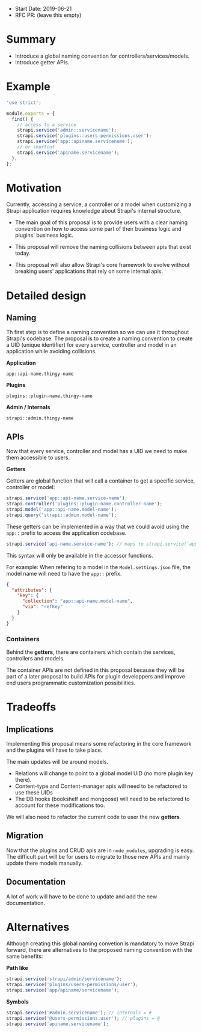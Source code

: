 - Start Date: 2019-06-21
- RFC PR: (leave this empty)

# Summary

- Introduce a global naming convention for controllers/services/models.
- Introduce getter APIs.

# Example

```js
'use strict';

module.exports = {
  find() {
    // access to a service
    strapi.service('admin::servicename');
    strapi.service('plugins::users-permissions.user');
    strapi.service('app::apiname.servicename');
    // or shortcut
    strapi.service('apiname.servicename');
  },
};
```

# Motivation

Currently, accessing a service, a controller or a model when customizing a Strapi application requires knowledge about Strapi's internal structure.

- The main goal of this proposal is to provide users with a clear naming convention on how to access some part of their business logic and plugins' business logic.

- This proposal will remove the naming collisions between apis that exist today.

- This proposal will also allow Strapi's core framework to evolve without breaking users' applications that rely on some internal apis.

# Detailed design

## Naming

Th first step is to define a naming convention so we can use it throughout Strapi's codebase.
The proposal is to create a naming convention to create a UID (unique identifier) for every service, controller and model in an application while avoiding collisions.

**Application**

```
app::api-name.thingy-name
```

**Plugins**

```
plugins::plugin-name.thingy-name
```

**Admin / Internals**

```
strapi::admin.thingy-name
```

## APIs

Now that every service, controller and model has a UID we need to make them accessible to users.

**Getters**

Getters are global function that will call a container to get a specific service, controller or model:

```js
strapi.service('app::api-name.service-name');
strapi.controller('plugins::plugin-name.controller-name');
strapi.model('app::api-name.model-name');
strapi.query('strapi::admin.model-name');
```

These getters can be implemented in a way that we could avoid using the `app::` prefix to access the application codebase.

```js
strapi.service('api-name.service-name'); // maps to strapi.service('app::api-name.service-name');
```

This syntax will only be available in the accessor functions.

For example: When refering to a model in the `Model.settings.json` file, the model name will need to have the `app::` prefix.

```json
{
  "attributes": {
    "key": {
      "collection": "app::api-name.model-name",
      "via": "refKey"
    }
  }
}
```

### Containers

Behind the **getters**, there are containers which contain the services, controllers and models.

The container APIs are not defined in this proposal because they will be part of a later proposal to build APIs for plugin developpers and improve end users programmatic customization possibilities.

# Tradeoffs

## Implications

Implementing this proposal means some refactoring in the core framework and the plugins will have to take place.

The main updates will be around models.

- Relations will change to point to a global model UID (no more plugin key there).
- Content-type and Content-manager apis will need to be refactored to use these UIDs
- The DB hooks (bookshelf and mongoose) will need to be refactored to account for these modifications too.

We will also need to refactor the current code to user the new **getters**.

## Migration

Now that the plugins and CRUD apis are in `node_modules`, upgrading is easy. The difficult part will be for users to migrate to those new APIs and mainly update there models manually.

## Documentation

A lot of work will have to be done to update and add the new documentation.

# Alternatives

Although creating this global naming convetion is mandatory to move Strapi forward, there are alternatives to the proposed naming convention with the same benefits:

**Path like**

```js
strapi.service('strapi/admin/servicename');
strapi.service('plugins/users-permissions/user');
strapi.service('app/apiname/servicename');
```

**Symbols**

```js
strapi.service('#admin.servicename'); // internals = #
strapi.service('@users-permissions.user'); // plugins = @
strapi.service('apiname.servicename');
```
